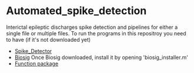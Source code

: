 # Automated_spike_detection
 Interictal epileptic discharges spike detection and pipelines for either a single file or multiple files. 
 To run the programs in this repositroy you need to have (if it's not downloaded yet)
 - <a href="https://github.com/Sam54000/Spike_Detector">Spike_Detector</a>
 - <a href="https://github.com/Sam54000/Biosig">Biosig</a>
 Once Biosig downloaded, install it by opening 'biosig_installer.m'
 - <a href="https://github.com/Sam54000/Function-package">Function package</a>
